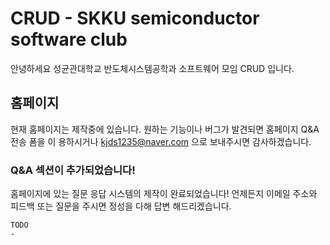 # CRUD - SKKU semiconductor software club

안녕하세요 성균관대학교 반도체시스템공학과 소프트웨어 모임 CRUD 입니다.

## 홈페이지

현재 홈페이지는 제작중에 있습니다. 원하는 기능이나 버그가 발견되면 홈페이지 Q&A전송 폼을 이
용하시거나 kjds1235@naver.com 으로 보내주시면 감사하겠습니다.

### Q&A 섹션이 추가되었습니다!

홈페이지에 있는 질문 응답 시스템의 제작이 완료되었습니다!
언제든지 이메일 주소와 피드백 또는 질문을 주시면 정성을 다해 답변 해드리겠습니다.

```
TODO
-
```

